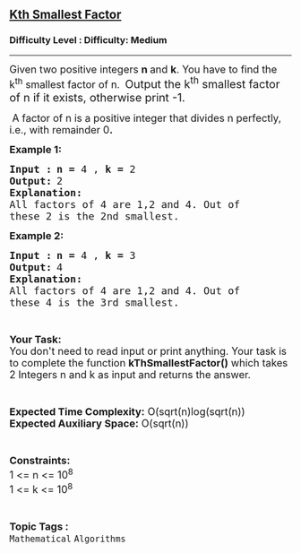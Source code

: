 <h2><a href="https://www.geeksforgeeks.org/problems/kth-smallest-factor2345/1?page=1&difficulty=Medium&status=unsolved,attempted&sortBy=accuracy">Kth Smallest Factor</a></h2><h3>Difficulty Level : Difficulty: Medium</h3><hr><div class="problems_problem_content__Xm_eO"><p><span style="font-size: 18px;">Given two positive integers <strong>n </strong>and <strong>k</strong>. You have to find the k<sup>th</sup> smallest factor of n.&nbsp;</span><span style="font-size: 18px;"><strong>&nbsp;</strong></span><span style="font-size: 20px;">Output the k<sup>th</sup>&nbsp;smallest factor of n if it exists, otherwise print -1.</span></p>
<p><span style="font-size: 18px;">&nbsp;A factor of n is a positive integer that divides n perfectly, i.e., with remainder 0<strong>.</strong></span></p>
<p><span style="font-size: 18px;"><strong>Example 1:</strong></span></p>
<pre><span style="font-size: 18px;"><strong>Input :</strong></span><strong> </strong><span style="font-size: 18px;"><strong>n = </strong>4 , <strong>k = </strong>2</span>
<span style="font-size: 18px;"><strong>Output:</strong></span> <span style="font-size: 18px;">2</span>
<span style="font-size: 18px;"><strong>Explanation:</strong></span>
<span style="font-size: 18px;">All factors of 4 are 1,2 and 4. Out of
these 2 is the 2nd smallest.</span></pre>
<p><span style="font-size: 18px;"><strong>Example 2:</strong></span></p>
<pre><span style="font-size: 18px;"><strong>Input :</strong></span><strong> </strong><span style="font-size: 18px;"><strong>n = </strong>4 , <strong>k = </strong>3</span>
<span style="font-size: 18px;"><strong>Output:</strong></span> <span style="font-size: 18px;">4</span>
<span style="font-size: 18px;"><strong>Explanation:</strong></span>
<span style="font-size: 18px;">All factors of 4 are 1,2 and 4. Out of
these 4 is the 3rd smallest.</span></pre>
<p>&nbsp;</p>
<p><span style="font-size: 18px;"><strong>Your Task:</strong><br>You don't need to read input or print anything. Your task is to complete the function <strong>kThSmallestFactor()</strong> which takes 2 Integers n and k as input and returns the answer.</span></p>
<p>&nbsp;</p>
<p><span style="font-size: 18px;"><strong>Expected Time Complexity:</strong> O(sqrt(n)log(sqrt(n))<br><strong>Expected Auxiliary Space:</strong> O(sqrt(n))</span></p>
<p>&nbsp;</p>
<p><span style="font-size: 18px;"><strong>Constraints:</strong></span><br><span style="font-size: 18px;">1 &lt;= n &lt;= 10<sup>8</sup><br>1 &lt;= k &lt;= 10<sup>8</sup></span></p></div><br><p><span style=font-size:18px><strong>Topic Tags : </strong><br><code>Mathematical</code>&nbsp;<code>Algorithms</code>&nbsp;